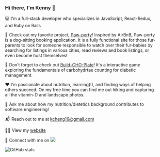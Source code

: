 ### Hi there, I'm Kenny 👋

💻 I'm a full-stack developer who specializes in JavaScript, React-Redux, and Ruby on Rails

💼 Check out my favorite project, [Paw-perty](http://paw-perty.herokuapp.com/)! Inspired by AirBnB, Paw-perty is a dog-sitting booking application. It is a fully functional site for those fur-parents to look for someone responsible to watch over their fur-babies by searching for listings in various cities, read reviews and book listings, or even become host themselves!

🍭 Don't forget to check out [Build-CHO-Plate](https://kcheng16.github.io/build-cho-plate/)! It's a interactive game exploring the fundamentals of carbohydrtae counting for diabetic management.

❤️ I'm passionate about nutrition, learning(!), and finding ways of helping others succeed. On my free time you can find me out hiking and capturing all the vitamin-D and landscape photos.

💬 Ask me about how my nutrition/dietetics background contributes to software engineering!

📬 Reach out to me at kcheng16@gmail.com

🧑‍💻 View my <a href="https://kcheng16.github.io/">website</a>

🔗 Connect with me on <a href="https://www.linkedin.com/in/kcheng16/"><img src="https://img.shields.io/badge/LinkedIn-0077B5?style=for-the-badge&logo=linkedin&logoColor=white"></a>

![GitHub stats](https://github-readme-stats.vercel.app/api?username=kcheng16&show_icons=true&theme=radical)

<!--
**kcheng16/kcheng16** is a ✨ _special_ ✨ repository because its `README.md` (this file) appears on your GitHub profile.

Here are some ideas to get you started:

- 🔭 I’m currently working on ...
- 🌱 I’m currently learning ...
- 👯 I’m looking to collaborate on ...
- 🤔 I’m looking for help with ...
- 💬 Ask me about ...
- 📫 How to reach me: ...
- 😄 Pronouns: ...
- ⚡ Fun fact: ...
-->
